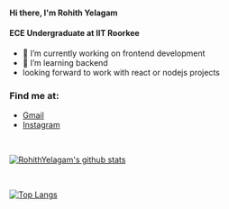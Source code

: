 #### Hi there, I'm Rohith Yelagam

#### ECE Undergraduate at IIT Roorkee



- 🔭 I’m currently working on frontend development
- 🌱 I’m learning backend  
- looking forward to work with react or nodejs projects


### Find me at:

- [Gmail](https://mail.google.com/mail/u/0/?view=cm&fs=1&tf=1&source=mailto&to=code.rohithyalagam2001@gmail.com) 
- [Instagram](https://www.instagram.com/rohith.009/)

<br />

[![RohithYelagam's github stats](https://github-readme-stats.vercel.app/api?username=RohithYelagam&show_icons=true&theme=radical&count_private=true)](https://github.com/anuraghazra/github-readme-stats)

<br />

[![Top Langs](https://github-readme-stats.vercel.app/api/top-langs/?username=RohithYelagam&layout=compact)](https://github.com/anuraghazra/github-readme-stats)
